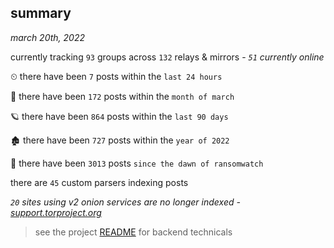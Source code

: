 
## summary
_march 20th, 2022_

currently tracking `93` groups across `132` relays & mirrors - _`51` currently online_

⏲ there have been `7` posts within the `last 24 hours`

🦈 there have been `172` posts within the `month of march`

🪐 there have been `864` posts within the `last 90 days`

🏚 there have been `727` posts within the `year of 2022`

🦕 there have been `3013` posts `since the dawn of ransomwatch`

there are `45` custom parsers indexing posts

_`20` sites using v2 onion services are no longer indexed - [support.torproject.org](https://support.torproject.org/onionservices/v2-deprecation/)_

> see the project [README](https://github.com/thetanz/ransomwatch#ransomwatch--) for backend technicals
